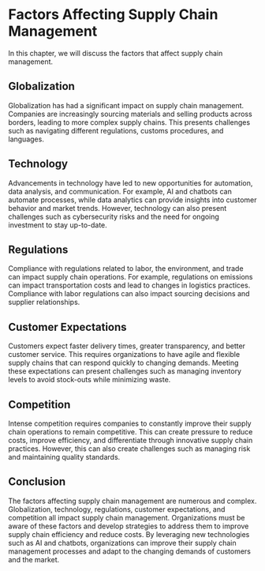 Factors Affecting Supply Chain Management
===========================================================================================

In this chapter, we will discuss the factors that affect supply chain management.

Globalization
-------------

Globalization has had a significant impact on supply chain management. Companies are increasingly sourcing materials and selling products across borders, leading to more complex supply chains. This presents challenges such as navigating different regulations, customs procedures, and languages.

Technology
----------

Advancements in technology have led to new opportunities for automation, data analysis, and communication. For example, AI and chatbots can automate processes, while data analytics can provide insights into customer behavior and market trends. However, technology can also present challenges such as cybersecurity risks and the need for ongoing investment to stay up-to-date.

Regulations
-----------

Compliance with regulations related to labor, the environment, and trade can impact supply chain operations. For example, regulations on emissions can impact transportation costs and lead to changes in logistics practices. Compliance with labor regulations can also impact sourcing decisions and supplier relationships.

Customer Expectations
---------------------

Customers expect faster delivery times, greater transparency, and better customer service. This requires organizations to have agile and flexible supply chains that can respond quickly to changing demands. Meeting these expectations can present challenges such as managing inventory levels to avoid stock-outs while minimizing waste.

Competition
-----------

Intense competition requires companies to constantly improve their supply chain operations to remain competitive. This can create pressure to reduce costs, improve efficiency, and differentiate through innovative supply chain practices. However, this can also create challenges such as managing risk and maintaining quality standards.

Conclusion
----------

The factors affecting supply chain management are numerous and complex. Globalization, technology, regulations, customer expectations, and competition all impact supply chain management. Organizations must be aware of these factors and develop strategies to address them to improve supply chain efficiency and reduce costs. By leveraging new technologies such as AI and chatbots, organizations can improve their supply chain management processes and adapt to the changing demands of customers and the market.

